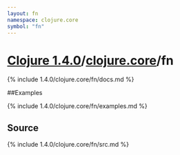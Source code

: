 ```yaml
---
layout: fn
namespace: clojure.core
symbol: "fn"
---
```


# [Clojure 1.4.0](../../)/[clojure.core](../)/fn

{% include 1.4.0/clojure.core/fn/docs.md %}

##Examples

{% include 1.4.0/clojure.core/fn/examples.md %}
## Source
{% include 1.4.0/clojure.core/fn/src.md %}

